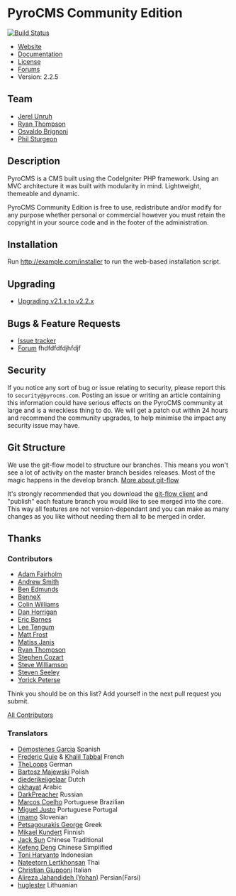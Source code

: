 # PyroCMS Community Edition

[![Build Status](https://travis-ci.org/pyrocms/pyrocms.png?branch=2.2/master)](https://travis-ci.org/pyrocms/pyrocms)

* [Website](https://www.pyrocms.com/)
* [Documentation](https://www.pyrocms.com/documentation)
* [License](http://pyrocms.com/legal/license)
* [Forums](http://forum.pyrocms.com)
* Version: 2.2.5

## Team

* [Jerel Unruh](http://jerel.co/)
* [Ryan Thompson](http://aiwebsystems.com)
* [Osvaldo Brignoni](http://aiwebsystems.com)
* [Phil Sturgeon](http://philsturgeon.co.uk/)

## Description

PyroCMS is a CMS built using the CodeIgniter PHP framework. Using an MVC architecture
it was built with modularity in mind. Lightweight, themeable and dynamic.

PyroCMS Community Edition is free to use, redistribute and/or modify for any purpose whether personal or commercial however you must retain the copyright in your source code and in the footer of the administration.

## Installation

Run http://example.com/installer to run the web-based installation script.

## Upgrading

* [Upgrading v2.1.x to v2.2.x](http://docs.pyrocms.com/2.2/manual/reference/upgrade-guides/upgrade-2-1-to-2-2-0)

## Bugs & Feature Requests

* [Issue tracker](http://github.com/pyrocms/pyrocms/issues)
* [Forum](http://forum.pyrocms.com)
fhdfdfdfdjhfdjf
## Security

If you notice any sort of bug or issue relating to security, please report this to `security@pyrocms.com`. Posting an issue
or writing an article containing this information could have serious effects on the PyroCMS community at large and is a
wreckless thing to do. We will get a patch out within 24 hours and recommend the community upgrades, to help minimise the
impact any security issue may have.

## Git Structure

We use the git-flow model to structure our branches. This means you won't see a lot of activity on the master branch besides releases.
Most of the magic happens in the develop branch.
[More about git-flow](http://nvie.com/posts/a-successful-git-branching-model/)

It's strongly recommended that you download the [git-flow client](https://github.com/nvie/gitflow) and "publish" each feature branch you would like to see merged into the core. This way all features are not version-dependant and you can make as many changes as you like without needing them all to be merged in order.

## Thanks

### Contributors

* [Adam Fairholm](http://adamfairholm.com/)
* [Andrew Smith](http://silentworks.co.uk)
* [Ben Edmunds](http://benedmunds.com/)
* [BenneX](http://github.com/BenneX)
* [Colin Williams](http://williamsconcepts.com/)
* [Dan Horrigan](http://dhorrigan.com/)
* [Eric Barnes](http://ericlbarnes.com/)
* [Lee Tengum](http://twitter.com/thatleeguy)
* [Matt Frost](http://shortwhitebaldguy.com)
* [Matiss Janis](http://www.mja.lv)
* [Ryan Thompson](http://aiwebsystems.com)
* [Stephen Cozart](http://twitter.com/stephencozart)
* [Steve Williamson](http://sjdub.com)
* [Steven Seeley](https://github.com/net-ninja)
* [Yorick Peterse](http://www.yorickpeterse.com/)

Think you should be on this list? Add yourself in the next pull request you submit.

[All Contributors](https://github.com/pyrocms/pyrocms/contributors)

### Translators

* [Demostenes Garcia](http://www.demogar.com/) Spanish
* [Frederic Quie](http://www.bleekom.org/) & [Khalil Tabbal](http://www.khalil-tabbal.com) French
* [TheLoops](http://codeigniter.com/forums/member/62232/) German
* [Bartosz Majewski](http://404design.pl/) Polish
* [diederikeijgelaar](http://github.com/diederikeijgelaar) Dutch
* [okhayat](http://webymaster.com/) Arabic
* [DarkPreacher](http://darklab.ru) Russian
* [Marcos Coelho](http://marcoscoelho.com/) Portuguese Brazilian
* [Miguel Justo](http://migueljusto.net/) Portuguese Portugal
* [imamo](http://www.imamo.si/) Slovenian
* [Petsagourakis George](https://github.com/petsagouris) Greek
* [Mikael Kundert](https://github.com/mikaelkundert) Finnish
* [Jack Sun](http://www.omatic.com.tw/) Chinese Traditional
* [Kefeng Deng](http://www.51any.com/) Chinese Simplified
* [Toni Haryanto](http://toniharyanto.cs.upi.edu/) Indonesian
* [Nateetorn Lertkhonsan](http://twitter.com/ikwannnnn) Thai
* [Christian Giupponi](https://github.com/ChristianGiupponi) Italian
* [Alireza Jahandideh (Yohan)](http://twitter.com/AlirezaJahandid) Persian(Farsi)
* [huglester](http://webas.lt/) Lithuanian
